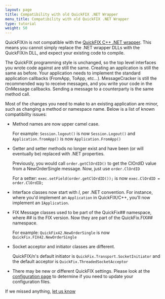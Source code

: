 ```yaml
---
layout: page
title: Compatibility with old QuickFIX .NET Wrapper
menu_title: Compatibility with old QuickFIX .NET Wrapper
type: tutorial
weight: 50
---
```


QuickFIX/n is not compatible with the [QuickFIX C++ .NET wrapper][0]. This means
you cannot simply replace the .NET wrapper DLLs with the QuickFIX/n DLL, and
expect your existing code to compile.

The QuickFIX programming style is unchanged, so the top level interfaces 
you wrote code against are still the same. Creating an application is still the 
same as before. Your application needs to implement the standard application 
callbacks (FromApp, ToApp, etc...). MessageCracker is still the recommended way 
to receive messages, and you write your code in the OnMessage callbacks. Sending
a message to a counterparty is the same method call.

Most of the changes you need to make to an existing application are minor, such 
as changing a method or namespace name. Below is a list of known compatibility 
issues:

*  Method names are now upper camel case.

     For example: `Session.logout()` is now
     `Session.Logout()` and `Application.fromApp()` is now `Application.FromApp()`

*  Getter and setter methods no longer exist and have been (or will eventually be)
   replaced with .NET properties. 
   
     Previously, you would call `order.getClOrdID()` to get the
     ClOrdID value from a NewOrderSingle message. Now, just use `order.ClOrdID`

     For a setter: `exec.setField(order.getClOrdID());` is now
     `exec.ClOrdID = order.ClOrdID;`

*  Interface classes now start with *I*, per .NET convention.  For instance,
   where you'd implement an `Application` in QuickFIX/C++, you'll now implement an
   `IApplication`.

*  FIX Message classes used to be part of the QuickFix## namespace, where ## is the
   FIX version. Now they are part of the QuickFix.FIX## namespace. 
   
     For example: `QuickFix42.NewOrderSingle` is now `QuickFix.FIX42.NewOrderSingle`

*  Socket acceptor and initiator classes are different.

     QuickFIX/n's default initiator is `QuickFix.Transport.SocketInitiator` and the
     default acceptor is `QuickFix.ThreadedSocketAcceptor`

*  There may be new or different QuickFIX settings. Please look at the [configuration page][2]
   to determine if you need to update your configuration files.

If we missed anything, [let us know][1]

[0]: http://www.quickfixengine.org/quickfix/doc/html/building.html#Windows%20(.NET)
[1]: /help
[2]: /tutorial/configuration
